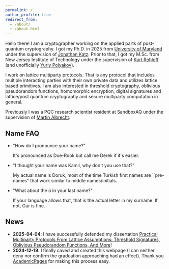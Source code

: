 ```yaml
---
permalink: /
author_profile: true
redirect_from: 
  - /about/
  - /about.html
---
```


Hello there! I am a cryptographer working on the applied parts of post-quantum cryptography. I got my Ph.D. in 2025 from [University of Maryland](https://www.cs.umd.edu/people/dgur1) under the supervision of [Jonathan Katz](http://www.cs.umd.edu/~jkatz/). Prior to that, I got my M.Sc. from New Jersey Institute of Technology under the supervision of [Kurt Rohloff](https://web.njit.edu/~rohloff/) (and unofficially [Yuriy Polyakov](https://ypolyakov.gitlab.io/)).

I work on lattice multiparty protocols. That is any protocol that includes multiple interacting parties with their own private data and utilizes lattice based primitives. I am also interested in threshold cryptography, oblivious pseudorandom functions, homomorphic encryption, digital signatures and lattice/post quantum cryptography and secure multiparty computation in general.

Previously I was a PQC research scientist resident at SandboxAQ under the supervision of [Martin Albrecht](https://malb.io/).

Name FAQ
------
* "How do I pronounce your name?"
  
  It's pronounced as Doe-Rook but call me Derek if it's easier.

* "I thought your name was Kamil, why don't you use that?"

  My actual name is Doruk, most of the time Turkish first names are ``pre-names" that work similar to middle names/initials.

* "What about the ü in your last name?"
  
  If your language allows that, that is the actual letter in my surname. If not, Gur is fine.

News
-----
* **2025-04-04**: I have successfully defended my dissertation [Practical Multiparty Protocols From Lattice Assumptions: Threshold Signatures, Oblivious Pseudorandom Functions, And More](http://hdl.handle.net/1903/34262)!
* **2024-12-19**: I finally caved and created this webpage (I can neither deny nor confirm the graduation approaching had an effect). Thank you [AcademicPages](https://academicpages.github.io/) for making this process easy.

